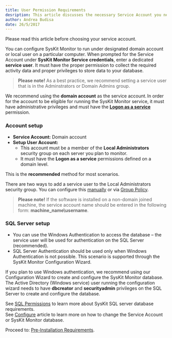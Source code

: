 ```yaml
---
title: User Permission Requirements
desription: This article discusses the necessary Service Account you need in order to run the SysKit Monitor in various environments and describes deployment scenarios that affect account requirements.
author: Andrea Budisa
date: 26/5/2017
---
```

Please read this article before choosing your service account.

You can configure SysKit Monitor to run under designated domain account or local user on a particular computer. When prompted for the Service Account under __SysKit Monitor Service credentials__, enter a dedicated __service user__. It must have the proper permission to collect the required activity data and proper privileges to store data to your database.

> __Please note!__ As a best practice, we recommend setting a service user that is in the Adminstrators or Domain Admins group.
 
We recommend using the __domain account__ as the service account. In order for the account to be eligible for running the SysKit Monitor service, it must have administrative privileges and must have the __[Logon as a service](#internal/how-to/service-accounts/add-service-user-group-policy)__ permission.

### Account setup

+ __Service Account:__ Domain account
+ __Setup User Account:__
  * This account must be a member of the __Local Administrators__ security group on each server you plan to monitor.
  * It must have the __Logon as a service__ permissions defined on a domain level.

This is the __recommended__ method for most scenarios.

There are two ways to add a service user to the Local Administrators security group. You can configure this [manually](#internal/how-to/service-accounts/add-service-user-manually) or via [Group Policy](#internal/how-to/service-accounts/add-service-user-group-policy).

> __Please note!__ If the software is installed on a non-domain joined machine, the service account name should be entered in the following form: __machine_name\username__.

### SQL Server setup

+ You can use the Windows Authentication to access the database – the service user will be used for authentication on the SQL Server (recommended).
+ SQL Server Authentication should be used only when Windows Authentication is not possible. This scenario is supported through the SysKit Monitor Configuration Wizard.

If you plan to use Windows authentication, we recommend using our Configuration Wizard to create and configure the SysKit Monitor database. The Active Directory (Windows service) user running the configuration wizard needs to have __dbcreator__ and __securityadmin__ privileges on the SQL Server to create and configure the database.

See [SQL Permissions](#internal/installation-configuration/configuration-wizard/sql-permissions/create-sql-login) to learn more about SysKit SQL server database requirements.   
See [Configure](#internal/get-to-know-syskit-monitor/backstage-screen/configuration/configure) article to learn more on how to change the Service Account or SysKit Monitor database.

Proceed to: [Pre-Installation Requirements](#internal/requirements/pre-installation-requirements).
